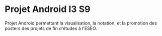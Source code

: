 # Projet Android I3 S9

Projet Android permettant la visualisation, la notation, et la promotion des posters des projets de fin d'études à l'ESEO.
